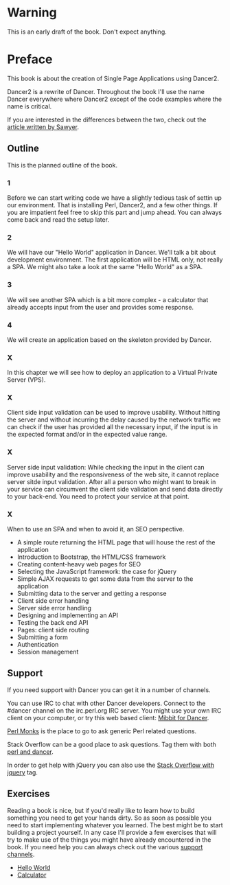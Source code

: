 # Warning

This is an early draft of the book. Don't expect anything.

# Preface

This book is about the creation of Single Page Applications using Dancer2.

Dancer2 is a rewrite of Dancer. Throughout the book I'll use the name Dancer everywhere where Dancer2 except of the code examples where the name is critical.

If you are interested in the differences between the two, check out the [article written by Sawyer](http://advent.perldancer.org/2014/2).

## Outline

This is the planned outline of the book.

### 1

Before we can start writing code we have a slightly tedious task of settin up our environment. That is installing Perl, Dancer2, and a few other things.
If you are impatient feel free to skip this part and jump ahead. You can always come back and read the setup later.

### 2

We will have our "Hello World" application in Dancer. We'll talk a bit about development environment.
The first application will be HTML only, not really a SPA.
We might also take a look at the same "Hello World" as a SPA.

### 3

We will see another SPA which is a bit more complex - a calculator that already accepts input from the user and provides some response.

### 4

We will create an application based on the skeleton provided by Dancer.

### X

In this chapter we will see how to deploy an application to a Virtual Private Server (VPS).

### X

Client side input validation can be used to improve usability. Without hitting the server and without incurring the delay caused by the network traffic
we can check if the user has provided all the necessary input, if the input is in the expected format and/or in the expected value range.

### X

Server side input validation: While checking the input in the client can improve usability and the responsiveness of the web site, it cannot replace
server sitde input validation. After all a person who might want to break in your service can circumvent the client side validation and send data directly
to your back-end. You need to protect your service at that point.

### X

When to use an SPA and when to avoid it, an SEO perspective.

* A simple route returning the HTML page that will house the rest of the application
* Introduction to Bootstrap, the HTML/CSS framework
* Creating content-heavy web pages for SEO
* Selecting the JavaScript framework: the case for jQuery
* Simple AJAX requests to get some data from the server to the application
* Submitting data to the server and getting a response
* Client side error handling
* Server side error handling
* Designing and implementing an API
* Testing the back end API
* Pages: client side routing
* Submitting a form
* Authentication
* Session management

## Support

If you need support with Dancer you can get it in a number of channels.

You can use IRC to chat with other Dancer developers. Connect to the #dancer channel on the irc.perl.org IRC server.
You might use your own IRC client on your computer, or try this web based client: [Mibbit for Dancer](http://widget01.mibbit.com/?autoConnect=true&server=irc.perl.org&channel=%23dancer).

[Perl Monks](http://www.perlmonks.org/) is the place to go to ask generic Perl related questions.

Stack Overflow can be a good place to ask questions. Tag them with both [perl and dancer](https://stackoverflow.com/questions/tagged/dancer).

In order to get help with jQuery you can also use the [Stack Overflow with jquery](https://stackoverflow.com/questions/tagged/jquery) tag.

## Exercises

Reading a book is nice, but if you'd really like to learn how to build something you need to get your hands dirty.
So as soon as possible you need to start implementing whatever you learned.
The best might be to start building a project yourself.
In any case I'll provide a few exercises that will try to make use of the things you might have already encountered in the book.
If you need help you can always check out the various [support channels](#support).

* [Hello World](#exercise-hello-world)
* [Calculator](#exercise-calculator)


